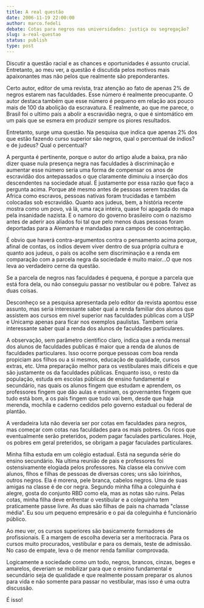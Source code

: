 ```yaml
---
title: A real questão
date: 2006-11-19 22:00:00
author: marco.fedeli
debate: Cotas para negros nas universidades: justiça ou segregação? 
slug: a-real-questao
status: publish 
type: post
---
```


Discutir a questão racial e as chances e oportunidades é assunto crucial. Entretanto, ao meu ver, a questão é discutida pelos motivos mais apaixonantes mas não pelos que realmente são preponderantes.  

Certo autor, editor de uma revista, traz atenção ao fato de apenas 2% de negros estarem nas faculdades. Esse número é realmente preocupante. O autor destaca também que esse número é pequeno em relação aos pouco mais de 100 da abolição da escravatura. E realmente, ao que me parece, o Brasil foi o ultimo país a abolir a escravidão negra, o que é sintomático em um país que se esmera em produzir sempre os piores resultados.  

Entretanto, surge uma questão. Na pesquisa que indica que apenas 2% dos que estão fazendo curso superior são negros, qual o percentual de índios? e de judeus? Qual o percentual?  

A pergunta é pertinente, porque o autor do artigo alude a baixa, pra não dizer quase nula presença negra nas faculdades à discriminação e aumentar esse número seria uma forma de compensar os anos de escravidão dos antepassados o que claramente diminuiu a inserção dos descendentes na sociedade atual. É justamente por essa razão que faço a pergunta acima. Porque até mesmo antes de pessoas serem trazidas da Africa como escravos, pessoas nativas foram trucidadas e também colocadas sob escravidão. Quanto aos judeus, bem, a história recente mostra como um povo, vá lá, uma raça inteira, quase foi apagada do mapa pela insanidade nazista. E o namoro do governo brasileiro com o nazismo antes de aderir aos aliados foi tal que pelo menos duas pessoas foram deportadas para a Alemanha e mandadas para campos de concentração.  

É obvio que haverá contra-argumentos contra o pensamento acima porque, afinal de contas, os índios devem viver dentro de sua própria cultura e quanto aos judeus, o país os acolhe sem discriminação e a renda em comparação com a parcela negra da sociedade é muito maior...O que nos leva ao verdadeiro cerne da questão.   

Se a parcela de negros nas faculdades é pequena, é porque a parcela que está fora dela, ou não conseguiu passar no vestibular ou é pobre. Talvez as duas coisas.  

Desconheço se a pesquisa apresentada pelo editor da revista apontou esse assunto, mas seria interessante saber qual a renda familiar dos alunos que assistem aos cursos em nivel superior nas faculdades públicas com a USP e Unicamp apenas para ficar nos exemplos paulistas. Tambem seria interessante saber qual a renda dos alunos de faculdades particulares.  

A observação, sem parâmetro cientifico claro, indica que a renda mensal dos alunos de faculdades publicas é maior que a renda de alunos de faculdades particulares. Isso ocorre porque pessoas com boa renda propiciam aos filhos ou a si mesmos, educação de qualidade, cursos extras, etc. Uma preparação melhor para os vestibulares mais difíceis e que são justamente os da faculdades públicas. Enquanto isso, o resto da população, estuda em escolas públicas de ensino fundamental e secundário, nas quais os alunos fingem que estudam e aprendem, os professores fingem que dão aulas e ensinam, os governantes fingem que tudo está bom, a os pais fingem que tudo vai bem, desde que haja merenda, mochila e caderno cedidos pelo governo estadual ou federal de plantão.  

A verdadeira luta não deveria ser por cotas em faculdades para negros, mas começar com cotas nas faculdades para os mais pobres. Os ricos que eventualmente serão preteridos, podem pagar faculades particulares. Hoje, os pobres em geral preteridos, se obrigam a pagar faculades particulares.  

Minha filha estuda em um colégio estadual. Está na segunda série do ensino secundário. Na ultima reunião de pais e professores foi ostensivamente elogiada pelos professores. Na classe ela convive com alunos, flhos e filhas de pessoas de diversas cores; uns são loirinhos, outros negros. Ela é morena, pele branca, cabelos negros. Uma de suas amigas na classe é de cor negra. Segundo minha filha a coleguinha é alegre, gosta do conjunto RBD como ela, mas as notas são ruins. Pelas cotas, minha filha deve enfrentar o vestibular e a coleguinha tem praticamente passe livre. As duas são filhas de pais na chamada "classe média". Eu sou um pequeno empresário e o pai da coleguinha é funcionário público.  

Ao meu ver, os cursos superiores são basicamente formadores de profissionais. E a margem de escolha deveria ser a meritocracia. Para os cursos muito procurados, vestibular e para os demais, teste de admissão. No caso de empate, leva o de menor renda familiar comprovada.  

Logicamente a sociedade como um todo, negros, brancos, cinzas, beges e amarelos, deveriam se mobilizar para que o ensino fundamental e secundário seja de qualidade e que realmente possam preparar os alunos para vida e não somente para passar no vestibular, mas isso é uma outra discussão.  

É isso!
